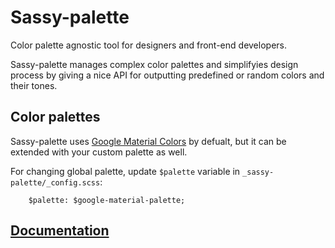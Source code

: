 # Sassy-palette

Color palette agnostic tool for designers and front-end developers. 

Sassy-palette manages complex color palettes and simplifyies design process by giving a nice API for outputting predefined or random colors and their tones. 

## Color palettes 

Sassy-palette uses [Google Material Colors](http://www.google.com/design/spec/style/color.html) by defualt, but it can be extended with your custom palette as well. 

For changing global palette, update `$palette` variable in `_sassy-palette/_config.scss`:

```
    $palette: $google-material-palette;
```

## [Documentation](http://skoks.github.io/sassy-palette/)
